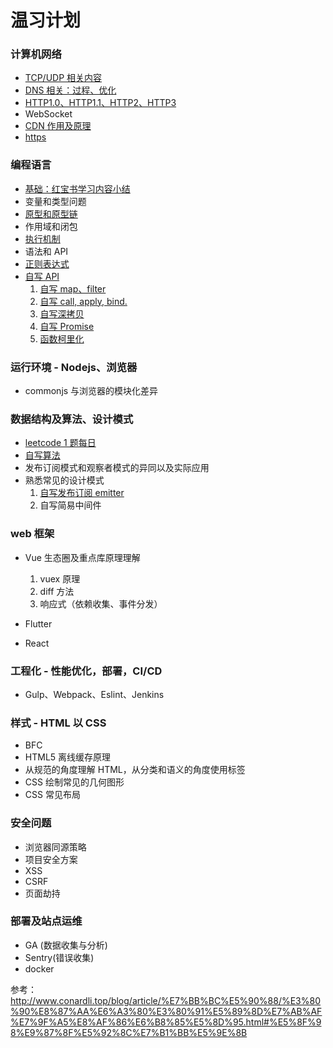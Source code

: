 # 温习计划

### 计算机网络

- [TCP/UDP 相关内容](https://github.com/hanyaonian/web-dev-learning/blob/main/computer-network/tcpudp.md)
- [DNS 相关：过程、优化](<(https://github.com/hanyaonian/web-dev-learning/blob/main/computer-network/dns.md)>)
- [HTTP1.0、HTTP1.1、HTTP2、HTTP3](https://github.com/hanyaonian/web-dev-learning/blob/main/computer-network/http1.1-http3.md)
- WebSocket
- [CDN 作用及原理](https://github.com/hanyaonian/web-dev-learning/blob/main/computer-network/cdn.md)
- [https](https://github.com/hanyaonian/web-dev-learning/blob/main/computer-network/https.md)

### 编程语言

- [基础：红宝书学习内容小结](https://github.com/hanyaonian/web-dev-learning/tree/main/js-basic)
- 变量和类型问题
- [原型和原型链](https://github.com/hanyaonian/web-dev-learning/blob/main/js-basic/prototype.md)
- 作用域和闭包
- [执行机制](https://github.com/hanyaonian/web-dev-learning/blob/main/js-basic/eventloop.md)
- 语法和 API
- [正则表达式](https://github.com/hanyaonian/web-dev-learning/tree/main/js-basic/regexp.md)
- [自写 API](https://github.com/hanyaonian/web-dev-learning/tree/main/api)
  1. [自写 map、filter](https://github.com/hanyaonian/web-dev-learning/blob/main/js-method/arrMethod.md)
  2. [自写 call, apply, bind.](https://github.com/hanyaonian/web-dev-learning/blob/main/js-method/functionBasic.md)
  3. [自写深拷贝](https://github.com/hanyaonian/web-dev-learning/blob/main/js-method/deepclone.ts)
  4. [自写 Promise](https://github.com/hanyaonian/web-dev-learning/blob/main/js-method/promise.md)
  5. [函数柯里化](https://github.com/hanyaonian/web-dev-learning/blob/main/js-method/curry.md)

### 运行环境 - Nodejs、浏览器

- commonjs 与浏览器的模块化差异

### 数据结构及算法、设计模式

- [leetcode 1 题每日](https://github.com/hanyaonian/leetcode_record)
- [自写算法](https://github.com/hanyaonian/web-dev-learning/tree/main/algorithm)
- 发布订阅模式和观察者模式的异同以及实际应用
- 熟悉常见的设计模式
  1. [自写发布订阅 emitter](https://github.com/hanyaonian/web-dev-learning/tree/main/design-pattern/emitter.ts)
  2. 自写简易中间件

### web 框架

- Vue 生态圈及重点库原理理解

  1. vuex 原理
  2. diff 方法
  3. 响应式（依赖收集、事件分发）

- Flutter
- React

### 工程化 - 性能优化，部署，CI/CD

- Gulp、Webpack、Eslint、Jenkins

### 样式 - HTML 以 CSS

- BFC
- HTML5 离线缓存原理
- 从规范的角度理解 HTML，从分类和语义的角度使用标签
- CSS 绘制常见的几何图形
- CSS 常见布局

### 安全问题

- 浏览器同源策略
- 项目安全方案
- XSS
- CSRF
- 页面劫持

### 部署及站点运维

- GA (数据收集与分析)
- Sentry(错误收集)
- docker

参考：
http://www.conardli.top/blog/article/%E7%BB%BC%E5%90%88/%E3%80%90%E8%87%AA%E6%A3%80%E3%80%91%E5%89%8D%E7%AB%AF%E7%9F%A5%E8%AF%86%E6%B8%85%E5%8D%95.html#%E5%8F%98%E9%87%8F%E5%92%8C%E7%B1%BB%E5%9E%8B
